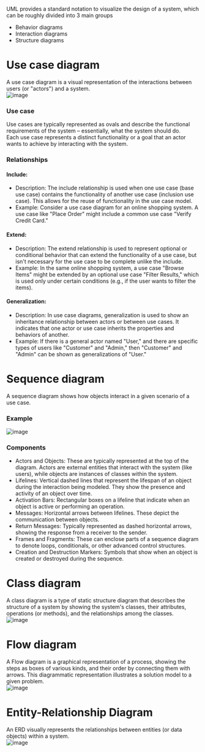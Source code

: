 UML provides a standard notation to visualize the design of a system, which can be roughly divided into 3 main groups
- Behavior diagrams
- Interaction diagrams
- Structure diagrams

# Use case diagram
A use case diagram is a visual representation of the interactions between users (or "actors") and a system.<br>
![image](https://github.com/vacu9708/Fundamental-knowledge/assets/67142421/0e097971-8af2-414d-b201-36c01a7da343)
### Use case
Use cases are typically represented as ovals and describe the functional requirements of the system – essentially, what the system should do.<br>
Each use case represents a distinct functionality or a goal that an actor wants to achieve by interacting with the system.

### Relationships
#### Include:
- Description: The include relationship is used when one use case (base use case) contains the functionality of another use case (inclusion use case). This allows for the reuse of functionality in the use case model.
- Example: Consider a use case diagram for an online shopping system. A use case like "Place Order" might include a common use case "Verify Credit Card."
#### Extend:
- Description: The extend relationship is used to represent optional or conditional behavior that can extend the functionality of a use case, but isn't necessary for the use case to be complete unlike the include.
- Example: In the same online shopping system, a use case "Browse Items" might be extended by an optional use case "Filter Results," which is used only under certain conditions (e.g., if the user wants to filter the items).
#### Generalization:
- Description: In use case diagrams, generalization is used to show an inheritance relationship between actors or between use cases. It indicates that one actor or use case inherits the properties and behaviors of another.
- Example: If there is a general actor named "User," and there are specific types of users like "Customer" and "Admin," then "Customer" and "Admin" can be shown as generalizations of "User."

# Sequence diagram
A sequence diagram shows how objects interact in a given scenario of a use case.
### Example
![image](https://github.com/vacu9708/Study-records/assets/67142421/6c24aabb-b482-467f-9e6e-5079d8265397)
### Components
- Actors and Objects: These are typically represented at the top of the diagram. Actors are external entities that interact with the system (like users), while objects are instances of classes within the system.
- Lifelines: Vertical dashed lines that represent the lifespan of an object during the interaction being modeled. They show the presence and activity of an object over time.
- Activation Bars: Rectangular boxes on a lifeline that indicate when an object is active or performing an operation.
- Messages: Horizontal arrows between lifelines. These depict the communication between objects.
- Return Messages: Typically represented as dashed horizontal arrows, showing the response from a receiver to the sender.
- Frames and Fragments: These can enclose parts of a sequence diagram to denote loops, conditionals, or other advanced control structures.
- Creation and Destruction Markers: Symbols that show when an object is created or destroyed during the sequence.

# Class diagram
A class diagram is a type of static structure diagram that describes the structure of a system by showing the system's classes, their attributes, operations (or methods), and the relationships among the classes.<br>
![image](https://github.com/vacu9708/Fundamental-knowledge/assets/67142421/d7dc6f52-73ec-4264-adbe-b5faafbe0239)<br>

# Flow diagram
A Flow diagram is a graphical representation of a process, showing the steps as boxes of various kinds, and their order by connecting them with arrows. This diagrammatic representation illustrates a solution model to a given problem.<br>
![image](https://github.com/vacu9708/Fundamental-knowledge/assets/67142421/30ba57e8-9eb9-459f-ac02-ce4fdafeb4e7)<br>

# Entity-Relationship Diagram
An ERD visually represents the relationships between entities (or data objects) within a system.<br>
![image](https://github.com/vacu9708/Fundamental-knowledge/assets/67142421/c6ed731e-3191-42b1-81b6-eca0c9e3264f)<br>
